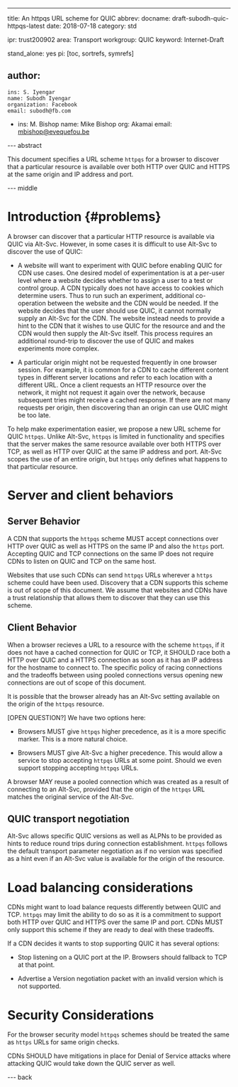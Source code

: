 ---
title: An httpqs URL scheme for QUIC
abbrev:
docname: draft-subodh-quic-httpqs-latest
date: 2018-07-18
category: std

ipr: trust200902
area: Transport
workgroup: QUIC
keyword: Internet-Draft

stand_alone: yes
pi: [toc, sortrefs, symrefs]

author:
 -
    ins: S. Iyengar
    name: Subodh Iyengar
    organization: Facebook
    email: subodh@fb.com
 -
    ins: M. Bishop
    name: Mike Bishop
    org: Akamai
    email: mbishop@evequefou.be

--- abstract

This document specifies a URL scheme `httpqs` for a browser to discover that a
particular resource is available over both HTTP over QUIC and HTTPS at the same
origin and IP address and port.

--- middle

Introduction        {#problems}
============

A browser can discover that a particular HTTP resource is available via QUIC via
Alt-Svc.  However, in some cases it is difficult to use Alt-Svc to discover the
use of QUIC:

* A website will want to experiment with QUIC before enabling QUIC for CDN use
  cases.  One desired model of experimentation is at a per-user level where a
  website decides whether to assign a user to a test or control group.  A CDN
  typically does not have access to cookies which determine users.  Thus to run
  such an experiment, additional co-operation between the website and the CDN
  would be needed.  If the website decides that the user should use QUIC, it
  cannot normally supply an Alt-Svc for the CDN.  The website instead needs to
  provide a hint to the CDN that it wishes to use QUIC for the resource and and
  the CDN would then supply the Alt-Svc itself.  This process requires an
  additional round-trip to discover the use of QUIC and makes experiments more
  complex.

* A particular origin might not be requested frequently in one browser session.
  For example, it is common for a CDN to cache different content types in
  different server locations and refer to each location with a different URL.
  Once a client requests an HTTP resource over the network, it might not
  request it again over the network, because subsequent tries might receive a
  cached response.  If there are not many requests per origin, then discovering
  than an origin can use QUIC might be too late.

To help make experimentation easier, we propose a new URL scheme for QUIC
`httpqs`.  Unlike Alt-Svc, `httpqs` is limited in functionality and specifies
that the server makes the same resource available over both HTTPS over TCP, as
well as HTTP over QUIC at the same IP address and port.  Alt-Svc scopes the use
of an entire origin, but `httpqs` only defines what happens to that particular
resource.


Server and client behaviors
===========================

Server Behavior
---------------

A CDN that supports the `httpqs` scheme MUST accept connections over HTTP
over QUIC as well as HTTPS on the same IP and also the `https` port.  Accepting
QUIC and TCP connections on the same IP does not require CDNs to listen on QUIC
and TCP on the same host.

Websites that use such CDNs can send `httpqs` URLs wherever a `https` scheme
could have been used.  Discovery that a CDN supports this scheme is out of scope
of this document. We assume that websites and CDNs have a trust relationship
that allows them to discover that they can use this scheme.

Client Behavior
---------------

When a browser recieves a URL to a resource with the scheme `httpqs`, if it does
not have a cached connection for QUIC or TCP, it SHOULD race both a HTTP over
QUIC and a HTTPS connection as soon as it has an IP address for the hostname to
connect to.  The specific policy of racing connections and the tradeoffs between
using pooled connections versus opening new connections are out of scope of this
document.

It is possible that the browser already has an Alt-Svc setting available on the
origin of the `httpqs` resource.

[OPEN QUESTION?]
We have two options here:

* Browsers MUST give `httpqs` higher precedence, as it is a more specific
  marker.  This is a more natural choice.

* Browsers MUST give Alt-Svc a higher precedence. This would allow a service to
  stop accepting `httpqs` URLs at some point.  Should we even support stopping
  accepting `httpqs` URLs.

A browser MAY reuse a pooled connection which was created as a result of
connecting to an Alt-Svc, provided that the origin of the `httpqs` URL matches
the original service of the Alt-Svc.

QUIC transport negotiation
---------------------------

Alt-Svc allows specific QUIC versions as well as ALPNs to be provided as hints
to reduce round trips during connection establishment.  `httpqs` follows the
default transport parameter negotiation as if no version was specified as a
hint even if an Alt-Svc value is available for the origin of the resource.

Load balancing considerations
=============================

CDNs might want to load balance requests differently between QUIC and TCP.
`httpqs` may limit the ability to do so as it is a commitment to support both
HTTP over QUIC and HTTPS over the same IP and port.  CDNs MUST only support this
scheme if they are ready to deal with these tradeoffs.

If a CDN decides it wants to stop supporting QUIC it has several options:

* Stop listening on a QUIC port at the IP. Browsers should fallback to TCP at
  that point.

* Advertise a Version negotiation packet with an invalid version which is not
  supported.


Security Considerations
=======================
For the browser security model `httpqs` schemes should be treated the same as
`https` URLs for same origin checks.

CDNs SHOULD have mitigations in place for Denial of Service attacks where
attacking QUIC would take down the QUIC server as well.

--- back
